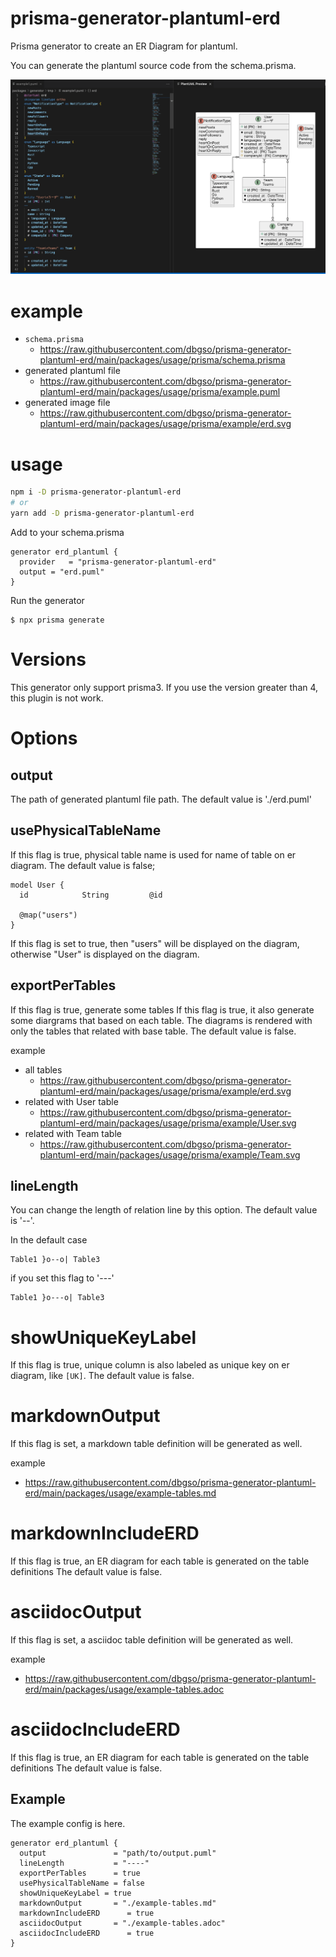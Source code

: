 # prisma-generator-plantuml-erd

Prisma generator to create an ER Diagram for plantuml.


You can generate the plantuml source code from the schema.prisma.

![](https://raw.githubusercontent.com/dbgso/prisma-generator-plantuml-erd/main/packages/generator/usage.png)

# example

- `schema.prisma`
  - https://raw.githubusercontent.com/dbgso/prisma-generator-plantuml-erd/main/packages/usage/prisma/schema.prisma
- generated plantuml file
  - https://raw.githubusercontent.com/dbgso/prisma-generator-plantuml-erd/main/packages/usage/prisma/example.puml
- generated image file
  - https://raw.githubusercontent.com/dbgso/prisma-generator-plantuml-erd/main/packages/usage/prisma/example/erd.svg

# usage


```bash
npm i -D prisma-generator-plantuml-erd
# or
yarn add -D prisma-generator-plantuml-erd
```

Add to your schema.prisma

```prisma
generator erd_plantuml {
  provider   = "prisma-generator-plantuml-erd"
  output = "erd.puml"
}
```

Run the generator

```
$ npx prisma generate
```

# Versions

This generator only support prisma3.
If you use the version greater than 4, this plugin is not work.

# Options

## output

The path of generated plantuml file path.
The default value is './erd.puml'

## usePhysicalTableName

If this flag is true, physical table name is used for name of table on er diagram.
The default value is false;


```
model User {
  id            String         @id

  @map("users")
}
```

If this flag is set to true, then "users" will be displayed on the diagram, otherwise "User" is displayed on the diagram.
 

## exportPerTables

If this flag is true, generate some tables 
If this flag is true, it also generate some diargrams that based on each table.
The diagrams is rendered with only the tables that related with base table.
The default value is false.

example

- all tables
  - https://raw.githubusercontent.com/dbgso/prisma-generator-plantuml-erd/main/packages/usage/prisma/example/erd.svg
- related with User table
  - https://raw.githubusercontent.com/dbgso/prisma-generator-plantuml-erd/main/packages/usage/prisma/example/User.svg
- related with Team table
  - https://raw.githubusercontent.com/dbgso/prisma-generator-plantuml-erd/main/packages/usage/prisma/example/Team.svg
  

## lineLength

You can change the length of relation line by this option.
The default value is '--'.

In the default case

```
Table1 }o--o| Table3
```

if you set this flag to '---'

```
Table1 }o---o| Table3
```

# showUniqueKeyLabel

If this flag is true, unique column is also labeled as unique key on er diagram, like `[UK]`.
The default value is false.

# markdownOutput

If this flag is set, a markdown table definition will be generated as well.

example
- https://raw.githubusercontent.com/dbgso/prisma-generator-plantuml-erd/main/packages/usage/example-tables.md

# markdownIncludeERD

If this flag is true, an ER diagram for each table is generated on the table definitions
The default value is false.


# asciidocOutput

If this flag is set, a asciidoc table definition will be generated as well.

example
- https://raw.githubusercontent.com/dbgso/prisma-generator-plantuml-erd/main/packages/usage/example-tables.adoc

# asciidocIncludeERD

If this flag is true, an ER diagram for each table is generated on the table definitions
The default value is false.


## Example

The example config is here.

```prisma
generator erd_plantuml {
  output               = "path/to/output.puml"
  lineLength           = "----"
  exportPerTables      = true
  usePhysicalTableName = false
  showUniqueKeyLabel = true
  markdownOutput       = "./example-tables.md"
  markdownIncludeERD      = true
  asciidocOutput       = "./example-tables.adoc"
  asciidocIncludeERD      = true
}
```

